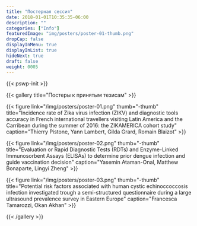 ```yaml
---
title: "Постерная сессия"
date: 2018-01-01T10:35:35-06:00
description: ""
categories: ["Info"]
featuredImage: "img/posters/poster-01-thumb.png"
dropCap: false
displayInMenu: true
displayInList: true
hideNext: true
draft: false
weight: 0005
---
```


{{< pswp-init >}}

{{< gallery title="Постеры к принятым тезисам" >}}

{{< figure link="/img/posters/poster-01.png" thumb="-thumb"
title="Incidence rate of Zika virus infection (ZIKV) and diagnostic tools accuracy in French international travellers visiting Latin America and the Carribean during the summer of 2016: the ZIKAMERICA cohort study" caption="Thierry Pistone, Yann Lambert, Gilda Grard, Romain Blaizot"  >}}

{{< figure link="/img/posters/poster-02.png" thumb="-thumb"
title="Evaluation or Rapid Diagnostic Tests (RDTs) and Enzyme-Linked Immunosorbent Assays (ELISAs) to determine prior dengue infection and guide vaccination decision" caption="Yasemin Ataman-Onal, Matthew Bonaparte, Lingyi Zheng"  >}}

{{< figure link="/img/posters/poster-03.png" thumb="-thumb"
title="Potential risk factors associated with human cystic echinoccoccosis infection investigated trough a semi-structured questionnaire during a large ultrasound prevalence survey in Eastern Europe" caption="Francesca Tamarozzi, Okan Akhan"  >}}

{{< /gallery >}}